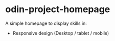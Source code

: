 # odin-project-homepage

A simple homepage to display skills in:
* Responsive design (Desktop / tablet / mobile)
